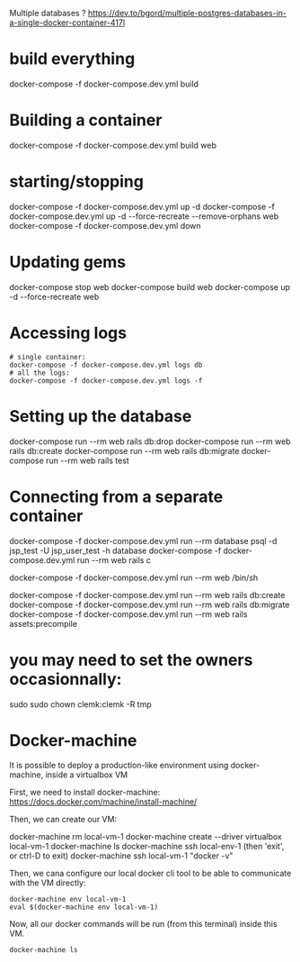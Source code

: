 
Multiple databases ?
https://dev.to/bgord/multiple-postgres-databases-in-a-single-docker-container-417l

# build everything
docker-compose -f docker-compose.dev.yml build
# Building a container
docker-compose -f docker-compose.dev.yml build web

# starting/stopping 

docker-compose -f docker-compose.dev.yml up -d
docker-compose -f docker-compose.dev.yml up -d --force-recreate  --remove-orphans web
docker-compose -f docker-compose.dev.yml down

# Updating gems

docker-compose stop web
docker-compose build web
docker-compose up -d --force-recreate web

# Accessing logs 

    # single container:
    docker-compose -f docker-compose.dev.yml logs db
    # all the logs:
    docker-compose -f docker-compose.dev.yml logs -f

# Setting up the database

docker-compose run --rm web rails db:drop
docker-compose run --rm web rails db:create
docker-compose run --rm web rails db:migrate
docker-compose run --rm web rails test


# Connecting from a separate container

docker-compose -f docker-compose.dev.yml run --rm database psql -d jsp_test -U jsp_user_test -h database
docker-compose -f docker-compose.dev.yml run --rm web rails c

docker-compose -f docker-compose.dev.yml run --rm web /bin/sh

docker-compose -f docker-compose.dev.yml run --rm web rails db:create
docker-compose -f docker-compose.dev.yml run --rm web rails db:migrate
docker-compose -f docker-compose.dev.yml run --rm web rails assets:precompile

# you may need to set the owners occasionnally:
sudo sudo chown clemk:clemk -R tmp


# Docker-machine

It is possible to deploy a production-like environment using docker-machine, inside a virtualbox VM

First, we need to install docker-machine:
https://docs.docker.com/machine/install-machine/

Then, we can create our VM:

docker-machine rm local-vm-1
docker-machine create --driver virtualbox local-vm-1
docker-machine ls
docker-machine ssh local-env-1 (then 'exit', or ctrl-D to exit)
docker-machine ssh local-vm-1 "docker -v"

Then, we cana configure our local docker cli tool to be able to communicate with the VM directly:

    docker-machine env local-vm-1
    eval $(docker-machine env local-vm-1)

Now, all our docker commands will be run (from this terminal) inside this VM.

    docker-machine ls

